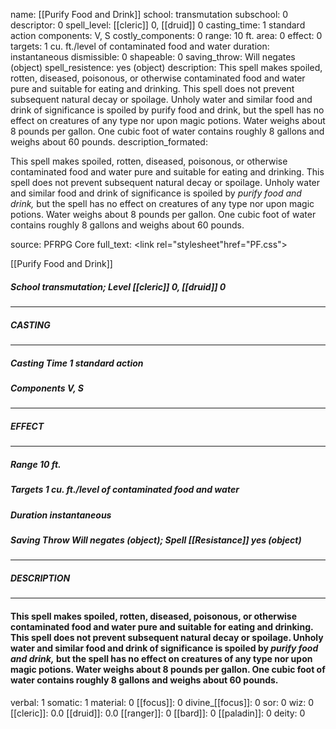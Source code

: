 name: [[Purify Food and Drink]]
school: transmutation
subschool: 0
descriptor: 0
spell_level: [[cleric]] 0, [[druid]] 0
casting_time: 1 standard action
components: V, S
costly_components: 0
range: 10 ft.
area: 0
effect: 0
targets: 1 cu. ft./level of contaminated food and water
duration: instantaneous
dismissible: 0
shapeable: 0
saving_throw: Will negates (object)
spell_resistence: yes (object)
description: This spell makes spoiled, rotten, diseased, poisonous, or otherwise contaminated food and water pure and suitable for eating and drinking. This spell does not prevent subsequent natural decay or spoilage. Unholy water and similar food and drink of significance is spoiled by purify food and drink, but the spell has no effect on creatures of any type nor upon magic potions. Water weighs about 8 pounds per gallon. One cubic foot of water contains roughly 8 gallons and weighs about 60 pounds.
description_formated: <p>This spell makes spoiled, rotten, diseased, poisonous, or otherwise contaminated food and water pure and suitable for eating and drinking. This spell does not prevent subsequent natural decay or spoilage. Unholy water and similar food and drink of significance is spoiled by <i>purify food and drink,</i> but the spell has no effect on creatures of any type nor upon magic potions. Water weighs about 8 pounds per gallon. One cubic foot of water contains roughly 8 gallons and weighs about 60 pounds.</p>
source: PFRPG Core
full_text: <link rel="stylesheet"href="PF.css"><div class="heading"><p class="alignleft">[[Purify Food and Drink]]</p><div style="clear: both;"></div></div><div><h5><b>School </b>transmutation; <b>Level </b>[[cleric]] 0, [[druid]] 0</h5></div><hr/><div><h5><b>CASTING</b></h5></div><hr/><div><h5><b>Casting Time </b>1 standard action</h5><h5><b>Components </b>V, S</h5></div><hr/><div><h5><b>EFFECT</b></h5></div><hr/><div><h5><b>Range </b>10 ft.</h5><h5><b>Targets </b>1 cu. ft./level of contaminated food and water</h5><h5><b>Duration </b>instantaneous</h5><h5><b>Saving Throw </b>Will negates (object); <b>Spell [[Resistance]] </b>yes (object)</h5></div><hr/><div><h5><b>DESCRIPTION</b></h5></div><hr/><div><h4><p>This spell makes spoiled, rotten, diseased, poisonous, or otherwise contaminated food and water pure and suitable for eating and drinking. This spell does not prevent subsequent natural decay or spoilage. Unholy water and similar food and drink of significance is spoiled by <i>purify food and drink,</i> but the spell has no effect on creatures of any type nor upon magic potions. Water weighs about 8 pounds per gallon. One cubic foot of water contains roughly 8 gallons and weighs about 60 pounds.</p></h4></div>
verbal: 1
somatic: 1
material: 0
[[focus]]: 0
divine_[[focus]]: 0
sor: 0
wiz: 0
[[cleric]]: 0.0
[[druid]]: 0.0
[[ranger]]: 0
[[bard]]: 0
[[paladin]]: 0
deity: 0
